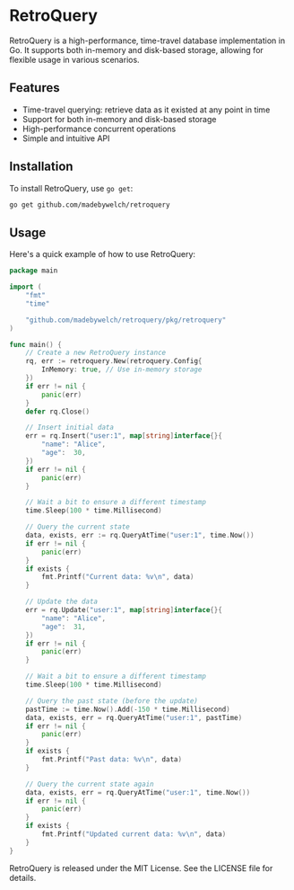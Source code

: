 # RetroQuery

RetroQuery is a high-performance, time-travel database implementation in Go. It supports both in-memory and disk-based storage, allowing for flexible usage in various scenarios.

## Features

- Time-travel querying: retrieve data as it existed at any point in time
- Support for both in-memory and disk-based storage
- High-performance concurrent operations
- Simple and intuitive API

## Installation

To install RetroQuery, use `go get`:

```bash
go get github.com/madebywelch/retroquery
```

## Usage

Here's a quick example of how to use RetroQuery:

```go
package main

import (
	"fmt"
	"time"

	"github.com/madebywelch/retroquery/pkg/retroquery"
)

func main() {
	// Create a new RetroQuery instance
	rq, err := retroquery.New(retroquery.Config{
		InMemory: true, // Use in-memory storage
	})
	if err != nil {
		panic(err)
	}
	defer rq.Close()

	// Insert initial data
	err = rq.Insert("user:1", map[string]interface{}{
		"name": "Alice",
		"age":  30,
	})
	if err != nil {
		panic(err)
	}

	// Wait a bit to ensure a different timestamp
	time.Sleep(100 * time.Millisecond)

	// Query the current state
	data, exists, err := rq.QueryAtTime("user:1", time.Now())
	if err != nil {
		panic(err)
	}
	if exists {
		fmt.Printf("Current data: %v\n", data)
	}

	// Update the data
	err = rq.Update("user:1", map[string]interface{}{
		"name": "Alice",
		"age":  31,
	})
	if err != nil {
		panic(err)
	}

	// Wait a bit to ensure a different timestamp
	time.Sleep(100 * time.Millisecond)

	// Query the past state (before the update)
	pastTime := time.Now().Add(-150 * time.Millisecond)
	data, exists, err = rq.QueryAtTime("user:1", pastTime)
	if err != nil {
		panic(err)
	}
	if exists {
		fmt.Printf("Past data: %v\n", data)
	}

	// Query the current state again
	data, exists, err = rq.QueryAtTime("user:1", time.Now())
	if err != nil {
		panic(err)
	}
	if exists {
		fmt.Printf("Updated current data: %v\n", data)
	}
}
```

RetroQuery is released under the MIT License. See the LICENSE file for details.
